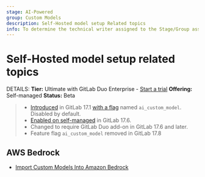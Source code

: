 ```yaml
---
stage: AI-Powered
group: Custom Models
description: Self-Hosted model setup Related topics
info: To determine the technical writer assigned to the Stage/Group associated with this page, see https://handbook.gitlab.com/handbook/product/ux/technical-writing/#assignments
---
```


# Self-Hosted model setup related topics

DETAILS:
**Tier:** Ultimate with GitLab Duo Enterprise - [Start a trial](https://about.gitlab.com/solutions/gitlab-duo-pro/sales/?type=free-trial)
**Offering:** Self-managed
**Status:** Beta

> - [Introduced](https://gitlab.com/groups/gitlab-org/-/epics/12972) in GitLab 17.1 [with a flag](../../administration/feature_flags.md) named `ai_custom_model`. Disabled by default.
> - [Enabled on self-managed](https://gitlab.com/groups/gitlab-org/-/epics/15176) in GitLab 17.6.
> - Changed to require GitLab Duo add-on in GitLab 17.6 and later.
> - Feature flag `ai_custom_model` removed in GitLab 17.8

## AWS Bedrock

- [Import Custom Models Into Amazon Bedrock](https://www.youtube.com/watch?v=CA2AXfWWdpA)
